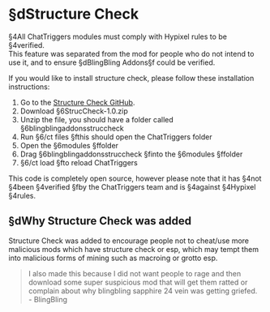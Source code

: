 # §dStructure Check
§4All ChatTriggers modules must comply with Hypixel rules to be §4verified.  
This feature was separated from the mod for people who do not intend to use it, and to ensure §dBlingBling Addons§f could be verified.  
  
If you would like to install structure check, please follow these installation instructions:
1. Go to the [Structure Check GitHub](https://github.com/CeleiteCode/blingblingaddonsstruccheck/releases/tag/1.0).
2. Download §6StrucCheck-1.0.zip
3. Unzip the file, you should have a folder called §6blingblingaddonsstruccheck
4. Run §6/ct files §fthis should open the ChatTriggers folder
5. Open the §6modules §ffolder
6. Drag §6blingblingaddonsstruccheck §finto the §6modules §ffolder
7. §6/ct load §fto reload ChatTriggers  

This code is completely open source, however please note that it has §4not §4been §4verified §fby the ChatTriggers team and is §4against §4Hypixel §4rules.

## §dWhy Structure Check was added
Structure Check was added to encourage people not to cheat/use more malicious mods which have structure check or esp, which may tempt them into malicious forms of mining such as macroing or grotto esp. 
> I also made this because I did not want people to rage and then download some super suspicious mod that will get them ratted or complain about why blingbling sapphire 24 vein was getting griefed.  
> \- BlingBling